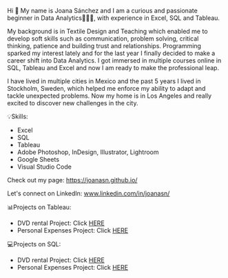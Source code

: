 Hi 👋
My name is Joana Sánchez and I am a curious and passionate beginner in Data Analytics👩🏾‍💻, with experience in Excel, SQL and Tableau.

My background is in Textile Design and Teaching which enabled me to develop soft skills such as communication, problem solving, critical thinking, patience and building trust and relationships. 
Programming sparked my interest lately and for the last year I finally decided to make a career shift into Data Analytics. I got immersed in multiple courses online in SQL, Tableau and Excel and now I am ready to make the professional leap. 

I have lived in multiple cities in Mexico and the past 5 years I lived in Stockholm, Sweden, which helped me enforce my ability to adapt and tackle unexpected problems. Now my home is in Los Angeles and really excited to discover new challenges in the city. 

:bulb:Skills: 
- Excel 
- SQL
- Tableau
- Adobe Photoshop, InDesign, Illustrator, Lightroom
- Google Sheets 
- Visual Studio Code 

Check out my page:
https://joanasn.github.io/

Let's connect on LinkedIn:
www.linkedin.com/in/joanasn/

:bar_chart:Projects on Tableau:

- DVD rental Project: Click <a href="https://public.tableau.com/app/profile/joanasn/viz/DVDrentalProject/DVDrental-Project">HERE</a>
- Personal Expenses Project: Click <a href="https://public.tableau.com/app/profile/joanasn/viz/PersonalExpenses-Project/ExpensesProject">HERE</a>

:computer:Projects on SQL:

- DVD rental Project: Click <a href="https://github.com/Joanasn/SQL-Projects/blob/main/Project-DVD%20rental-PostgreSQL.sql">HERE</a>
- Personal Expenses Project: Click <a href="https://github.com/Joanasn/PortfolioProject/blob/main/Queries.sql">HERE</a>


<!---
Joanasn/Joanasn is a ✨ special ✨ repository because its `README.md` (this file) appears on your GitHub profile.
You can click the Preview link to take a look at your changes.
--->
